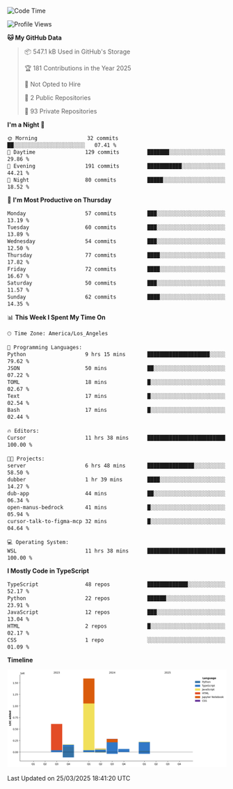 <!--START_SECTION:waka-->
![Code Time](http://img.shields.io/badge/Code%20Time-64%20hrs%2058%20mins-blue)

![Profile Views](http://img.shields.io/badge/Profile%20Views-0-blue)

**🐱 My GitHub Data** 

> 📦 547.1 kB Used in GitHub's Storage 
 > 
> 🏆 181 Contributions in the Year 2025
 > 
> 🚫 Not Opted to Hire
 > 
> 📜 2 Public Repositories 
 > 
> 🔑 93 Private Repositories 
 > 
**I'm a Night 🦉** 

```text
🌞 Morning                32 commits          ██░░░░░░░░░░░░░░░░░░░░░░░   07.41 % 
🌆 Daytime                129 commits         ███████░░░░░░░░░░░░░░░░░░   29.86 % 
🌃 Evening                191 commits         ███████████░░░░░░░░░░░░░░   44.21 % 
🌙 Night                  80 commits          █████░░░░░░░░░░░░░░░░░░░░   18.52 % 
```
📅 **I'm Most Productive on Thursday** 

```text
Monday                   57 commits          ███░░░░░░░░░░░░░░░░░░░░░░   13.19 % 
Tuesday                  60 commits          ███░░░░░░░░░░░░░░░░░░░░░░   13.89 % 
Wednesday                54 commits          ███░░░░░░░░░░░░░░░░░░░░░░   12.50 % 
Thursday                 77 commits          ████░░░░░░░░░░░░░░░░░░░░░   17.82 % 
Friday                   72 commits          ████░░░░░░░░░░░░░░░░░░░░░   16.67 % 
Saturday                 50 commits          ███░░░░░░░░░░░░░░░░░░░░░░   11.57 % 
Sunday                   62 commits          ████░░░░░░░░░░░░░░░░░░░░░   14.35 % 
```


📊 **This Week I Spent My Time On** 

```text
🕑︎ Time Zone: America/Los_Angeles

💬 Programming Languages: 
Python                   9 hrs 15 mins       ████████████████████░░░░░   79.62 % 
JSON                     50 mins             ██░░░░░░░░░░░░░░░░░░░░░░░   07.22 % 
TOML                     18 mins             █░░░░░░░░░░░░░░░░░░░░░░░░   02.67 % 
Text                     17 mins             █░░░░░░░░░░░░░░░░░░░░░░░░   02.54 % 
Bash                     17 mins             █░░░░░░░░░░░░░░░░░░░░░░░░   02.44 % 

🔥 Editors: 
Cursor                   11 hrs 38 mins      █████████████████████████   100.00 % 

🐱‍💻 Projects: 
server                   6 hrs 48 mins       ███████████████░░░░░░░░░░   58.50 % 
dubber                   1 hr 39 mins        ████░░░░░░░░░░░░░░░░░░░░░   14.27 % 
dub-app                  44 mins             ██░░░░░░░░░░░░░░░░░░░░░░░   06.34 % 
open-manus-bedrock       41 mins             █░░░░░░░░░░░░░░░░░░░░░░░░   05.94 % 
cursor-talk-to-figma-mcp 32 mins             █░░░░░░░░░░░░░░░░░░░░░░░░   04.64 % 

💻 Operating System: 
WSL                      11 hrs 38 mins      █████████████████████████   100.00 % 
```

**I Mostly Code in TypeScript** 

```text
TypeScript               48 repos            █████████████░░░░░░░░░░░░   52.17 % 
Python                   22 repos            ██████░░░░░░░░░░░░░░░░░░░   23.91 % 
JavaScript               12 repos            ███░░░░░░░░░░░░░░░░░░░░░░   13.04 % 
HTML                     2 repos             █░░░░░░░░░░░░░░░░░░░░░░░░   02.17 % 
CSS                      1 repo              ░░░░░░░░░░░░░░░░░░░░░░░░░   01.09 % 
```



**Timeline**

![Lines of Code chart](https://raw.githubusercontent.com/hassanxelamin/hassanxelamin/main/assets/bar_graph.png)


 Last Updated on 25/03/2025 18:41:20 UTC
<!--END_SECTION:waka-->

<!--
**hassanxelamin/hassanxelamin** is a ✨ _special_ ✨ repository because its `README.md` (this file) appears on your GitHub profile.

Here are some ideas to get you started:

- 🔭 I’m currently working on ...
- 🌱 I’m currently learning ...
- 👯 I’m looking to collaborate on ...
- 🤔 I’m looking for help with ...
- 💬 Ask me about ...
- 📫 How to reach me: ...
- 😄 Pronouns: ...
- ⚡ Fun fact: ...
-->
